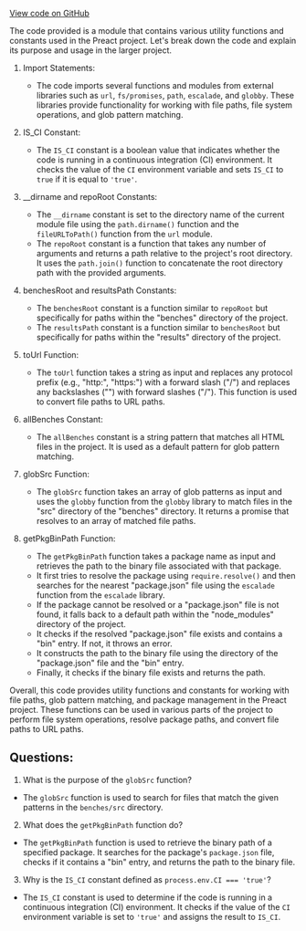 [View code on GitHub](https://github.com/preactjs/preact/benches/scripts/utils.js)

The code provided is a module that contains various utility functions and constants used in the Preact project. Let's break down the code and explain its purpose and usage in the larger project.

1. Import Statements:
   - The code imports several functions and modules from external libraries such as `url`, `fs/promises`, `path`, `escalade`, and `globby`. These libraries provide functionality for working with file paths, file system operations, and glob pattern matching.

2. IS_CI Constant:
   - The `IS_CI` constant is a boolean value that indicates whether the code is running in a continuous integration (CI) environment. It checks the value of the `CI` environment variable and sets `IS_CI` to `true` if it is equal to `'true'`.

3. __dirname and repoRoot Constants:
   - The `__dirname` constant is set to the directory name of the current module file using the `path.dirname()` function and the `fileURLToPath()` function from the `url` module.
   - The `repoRoot` constant is a function that takes any number of arguments and returns a path relative to the project's root directory. It uses the `path.join()` function to concatenate the root directory path with the provided arguments.

4. benchesRoot and resultsPath Constants:
   - The `benchesRoot` constant is a function similar to `repoRoot` but specifically for paths within the "benches" directory of the project.
   - The `resultsPath` constant is a function similar to `benchesRoot` but specifically for paths within the "results" directory of the project.

5. toUrl Function:
   - The `toUrl` function takes a string as input and replaces any protocol prefix (e.g., "http:", "https:") with a forward slash ("/") and replaces any backslashes ("\") with forward slashes ("/"). This function is used to convert file paths to URL paths.

6. allBenches Constant:
   - The `allBenches` constant is a string pattern that matches all HTML files in the project. It is used as a default pattern for glob pattern matching.

7. globSrc Function:
   - The `globSrc` function takes an array of glob patterns as input and uses the `globby` function from the `globby` library to match files in the "src" directory of the "benches" directory. It returns a promise that resolves to an array of matched file paths.

8. getPkgBinPath Function:
   - The `getPkgBinPath` function takes a package name as input and retrieves the path to the binary file associated with that package.
   - It first tries to resolve the package using `require.resolve()` and then searches for the nearest "package.json" file using the `escalade` function from the `escalade` library.
   - If the package cannot be resolved or a "package.json" file is not found, it falls back to a default path within the "node_modules" directory of the project.
   - It checks if the resolved "package.json" file exists and contains a "bin" entry. If not, it throws an error.
   - It constructs the path to the binary file using the directory of the "package.json" file and the "bin" entry.
   - Finally, it checks if the binary file exists and returns the path.

Overall, this code provides utility functions and constants for working with file paths, glob pattern matching, and package management in the Preact project. These functions can be used in various parts of the project to perform file system operations, resolve package paths, and convert file paths to URL paths.
## Questions: 
 1. What is the purpose of the `globSrc` function?
- The `globSrc` function is used to search for files that match the given patterns in the `benches/src` directory.

2. What does the `getPkgBinPath` function do?
- The `getPkgBinPath` function is used to retrieve the binary path of a specified package. It searches for the package's `package.json` file, checks if it contains a "bin" entry, and returns the path to the binary file.

3. Why is the `IS_CI` constant defined as `process.env.CI === 'true'`?
- The `IS_CI` constant is used to determine if the code is running in a continuous integration (CI) environment. It checks if the value of the `CI` environment variable is set to `'true'` and assigns the result to `IS_CI`.